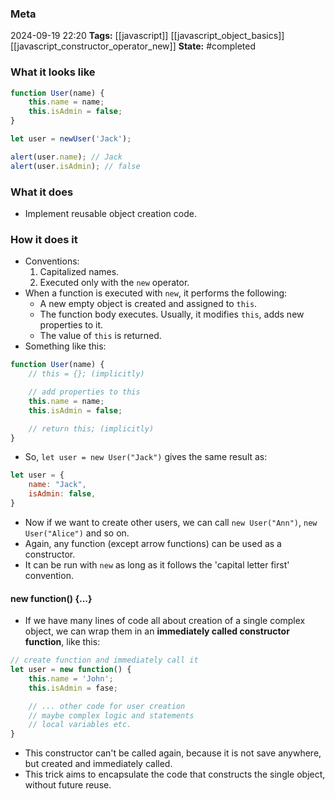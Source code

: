 ### Meta
2024-09-19 22:20
**Tags:** [[javascript]] [[javascript_object_basics]] [[javascript_constructor_operator_new]]
**State:** #completed 

### What it looks like
```JavaScript title:app.js
function User(name) {
	this.name = name;
	this.isAdmin = false;
}

let user = newUser('Jack');

alert(user.name); // Jack
alert(user.isAdmin); // false
```

### What it does
- Implement reusable object creation code.

### How it does it
- Conventions:
	1) Capitalized names.
	2) Executed only with the `new` operator.
- When a function is executed with `new`, it performs the following:
	- A new empty object is created and assigned to `this`.
	- The function body executes. Usually, it modifies `this`, adds new properties to it.
	- The value of `this` is returned.
- Something like this:

```JavaScript title:app.js
function User(name) {
	// this = {}; (implicitly)

	// add properties to this
	this.name = name;
	this.isAdmin = false;

	// return this; (implicitly)
}
```

- So, `let user = new User("Jack")` gives the same result as:

```JavaScript title:app.js
let user = {
	name: "Jack",
	isAdmin: false,
}
```

- Now if we want to create other users, we can call `new User("Ann")`,  `new User("Alice")` and so on.
- Again, any function (except arrow functions) can be used as a constructor.
- It can be run with `new` as long as it follows the 'capital letter first' convention.

#### new function() {...}
- If we have many lines of code all about creation of a single complex object, we can wrap them in an **immediately called constructor function**, like this:

```JavaScript title:app.js
// create function and immediately call it
let user = new function() {
	this.name = 'John';
	this.isAdmin = fase;

	// ... other code for user creation
	// maybe complex logic and statements
	// local variables etc.
}
```

- This constructor can't be called again, because it is not save anywhere, but created and immediately called.
- This trick aims to encapsulate the code that constructs the single object, without future reuse.